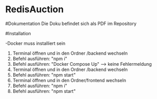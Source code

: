 # RedisAuction

#Dokumentation
Die Doku befindet sich als PDF im Repository

#Installation

-Docker muss installiert sein

1. Terminal öffnen und in den Ordner /backend wechseln
2. Befehl ausführen: "npm i"
3. Befehl ausführen: "Docker Compose Up" --> keine Fehlermeldung
4. Terminal öffnen und in den Ordner /backend wechseln
5. Befehl ausführen: "npm start"
6. Terminal öffnen und in den Ordner/frontend wechseln
7. Befehl ausführen: "npm i"
8. Befehl ausführen: "npm start"
